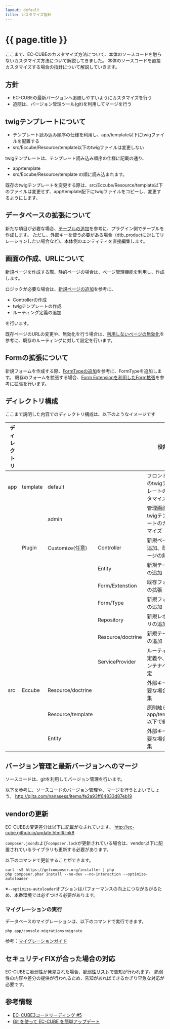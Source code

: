 ```yaml
---
layout: default
title: カスタマイズ指針
---
```


# {{ page.title }}


ここまで、EC-CUBEのカスタマイズ方法について、本体のソースコードを触らないカスタマイズ方法について解説してきました。
本体のソースコードを直接カスタマイズする場合の指針について解説していきます。

##  方針

- EC-CUBEの最新バージョンへ追随しやすいようにカスタマイズを行う
- 追随は、バージョン管理ツール(git)を利用してマージを行う

## twigテンプレートについて

- テンプレート読み込み順序の仕様を利用し、app/template以下にtwigファイルを配置する
- src/Eccube/Resource/template以下のtwigファイルは変更しない

twigテンプレートは、テンプレート読み込み順序の仕様に記載の通り、
- app/template
- src/Eccube/Resource/template
の順に読み込まれます。

既存のtwigテンプレートを変更する際は、src/Eccube/Resource/template以下のファイルは変更せず、app/template配下にtwigファイルをコピーし、変更するようにします。

## データベースの拡張について

新たな項目が必要な場合、[テーブルの追加](plugin-table)を参考に、プラグイン側でテーブルを作成します。
ただし、外部キーを使う必要がある場合（dtb_productに対してリレーションしたい場合など)、本体側のエンティティを直接編集します。

## 画面の作成、URLについて

新規ページを作成する際、静的ページの場合は、ページ管理機能を利用し、作成します。

ロジックが必要な場合は、[新規ページの追加](plugin-pageadd)を参考に、

- Controllerの作成
- twigテンプレートの作成
- ルーティング定義の追加

を行います。

既存ページのURLの変更や、無効化を行う場合は、[利用しないページの無効化](plugin-pagedelete)を参考に、既存のルーティングに対して設定を行います。

## Formの拡張について

新規フォームを作成する際、[FormTypeの追加](plugin-form)を参考に、FormTypeを追加します。
既存のフォームを拡張する場合、[Form Extensionを利用したForm拡張](plugin-form)を参考に拡張を行います。

## ディレクトリ構成

ここまで説明した内容でのディレクトリ構成は、以下のようなイメージです

| ディレクトリ |          |                   |                   | 役割                                         |
|--------------|----------|-------------------|-------------------|----------------------------------------------|
| app          | template | default           |                   | フロント画面のtwigテンプレートのカスタマイズ |
|              |          | admin             |                   | 管理画面のtwigテンプレートのカスタマイズ     |
|              | Plugin   | Customize(任意)   | Controller        | 新規ページの追加、既存ページの無効化         |
|              |          |                   | Entity            | 新規テーブルの追加                           |
|              |          |                   | Form/Extenstion   | 既存フォームの拡張                           |
|              |          |                   | Form/Type         | 新規フォームの追加                           |
|              |          |                   | Repository        | 新規レポジトリの追加                         |
|              |          |                   | Resource/doctrine | 新規テーブルの追加                           |
|              |          |                   | ServiceProvider   | ルーティング定義や、DIコンテナへの設定       |
| src          | Eccube   | Resource/doctrine |                   | 外部キーが必要な場合に編集                   |
|              |          | Resource/template |                   | 原則触らず、app/template以下で編集           |
|              |          | Entity            |                   | 外部キーが必要な場合に編集                   |


## バージョン管理と最新バージョンへのマージ

ソースコードは、gitを利用してバージョン管理を行います。

以下を参考に、ソースコードのバージョン管理や、マージを行うとよいでしょう。
http://qiita.com/nanasess/items/fe2a93ff64833d87eb19

## vendorの更新

EC-CUBEの変更差分は以下に記載がなされています。
http://ec-cube.github.io/update.html#link8

`composer.json`および`composer.lock`が更新されている場合は、vendor以下に配置されているライブラリも更新する必要があります。

以下のコマンドで更新することができます。

```
curl -sS https://getcomposer.org/installer | php
php composer.phar install --no-dev --no-interaction --optimize-autoloader
```

※`--optimize-autoloader`オプションはパフォーマンスの向上につながるがるため、本番環境では必ずつける必要があります。

### マイグレーションの実行

データベースのマイグレーションは、以下のコマンドで実行できます。

```php app/console migrations:migrate```

参考：[マイグレーションガイド](/migration.html)

## セキュリティFIXが合った場合の対応

EC-CUBEに脆弱性が発見された場合、[脆弱性リスト](http://www.ec-cube.net/info/weakness/)で告知が行われます。
脆弱性の内容や差分の提供が行われるため、告知があればできるかぎり早急な対応が必要です。

## 参考情報

- [EC-CUBE3コードリーディング #5](https://speakerdeck.com/amidaike/ec-cube3kodorideingu-number-5)
- [Git を使って EC-CUBE を簡単アップデート](http://qiita.com/nanasess/items/fe2a93ff64833d87eb19)
